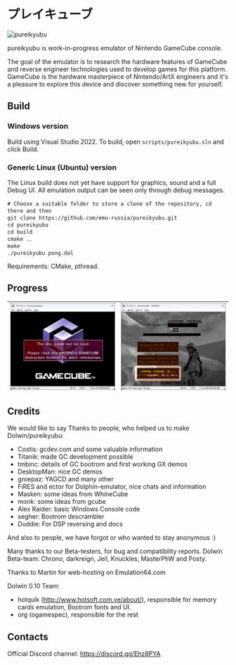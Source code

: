# プレイキューブ

![pureikyubu](/imgstore/pureikyubu.png)

pureikyubu is work-in-progress emulator of Nintendo GameCube console.

The goal of the emulator is to research the hardware features of GameCube and reverse engineer technologies used to develop games for this platform.
GameCube is the hardware masterpiece of Nintendo/ArtX engineers and it's a pleasure to explore this device and discover something new for yourself.

## Build

### Windows version

Build using Visual Studio 2022. To build, open `scripts/pureikyubu.sln` and click Build.

### Generic Linux (Ubuntu) version

The Linux build does not yet have support for graphics, sound and a full Debug UI. All emulation output can be seen only through debug messages.

```
# Choose a suitable folder to store a clone of the repository, cd there and then
git clone https://github.com/emu-russia/pureikyubu.git 
cd pureikyubu
cd build
cmake ..
make
./pureikyubu pong.dol
```

Requirements: CMake, pthread.

## Progress

|![progress_bs2](/imgstore/progress_bs2.png)|![progress_ikaruga](/imgstore/progress_ikaruga.png)|
|---|---|

## Credits

We would like to say Thanks to people, who helped us to make Dolwin/pureikyubu:
- Costis: gcdev.com and some valuable information
- Titanik: made GC development possible
- tmbinc: details of GC bootrom and first working GX demos
- DesktopMan: nice GC demos
- groepaz: YAGCD and many other
- FiRES and ector for Dolphin-emulator, nice chats and information
- Masken: some ideas from WhineCube
- monk: some ideas from gcube
- Alex Raider: basic Windows Console code
- segher: Bootrom descrambler
- Duddie: For DSP reversing and docs

And also to people, we have forgot or who wanted to stay anonymous :)

Many thanks to our Beta-testers, for bug and compatibility reports.
Dolwin Beta-team: Chrono, darkreign, Jeil, Knuckles, MasterPhW and Posty.

Thanks to Martin for web-hosting on Emulation64.com

Dolwin 0.10 Team:
- hotquik (http://www.hotsoft.com.ve/about/), responsible for memory cards emulation, Bootrom fonts and UI.
- org (ogamespec), responsible for the rest

## Contacts

Official Discord channel: https://discord.gg/Ehz8PYA
